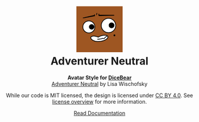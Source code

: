 <h1 align="center"><img src="./tests/svg/0.svg" width="124" /> <br />Adventurer Neutral</h1>
<p align="center">
  <strong>Avatar Style for <a href="https://dicebear.com/">DiceBear</a></strong><br />
    <a href="https://www.instagram.com/lischi_art/">Adventurer Neutral</a>
    by Lisa Wischofsky
</p>

<p align="center">
  While our code is MIT licensed, the design is licensed under
    <a href="https://creativecommons.org/licenses/by/4.0/">CC BY 4.0</a>.
  See <a href="https://dicebear.com/licenses">license overview</a> for more information.
</p>

<p align="center">
  <a href="https://dicebear.com/styles/adventurer-neutral">
    Read Documentation
  </a>
</p>
